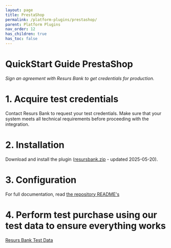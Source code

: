 ```yaml
---
layout: page
title: PrestaShop
permalink: /platform-plugins/prestashop/
parent: Platform Plugins
nav_order: 12
has_children: true
has_toc: false
---
```

# QuickStart Guide PrestaShop

_Sign an agreement with Resurs Bank to get credentials for production._

# 1. Acquire test credentials

Contact Resurs Bank to request your test credentials. Make sure that your system meets all technical requirements before
proceeding with the integration.

# 2. Installation

Download and install the plugin ([resursbank.zip](download/resursbank.zip) - updated 2025-05-20).

# 3. Configuration

For full documentation, read [the repository README's](https://bitbucket.org/resursbankplugins/psmapi/src/master/)

# 4. Perform test purchase using our test data to ensure everything works

[Resurs Bank Test Data](https://developers.resurs.com/testing/)
